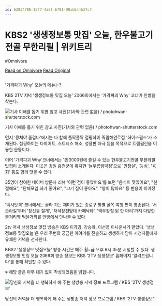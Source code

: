 ```yaml
---
id: 62834786-15f7-4a3f-b781-98ab6a4b37c7
---
```


# KBS2 '생생정보통 맛집' 오늘, 한우불고기전골 무한리필 | 위키트리
#Omnivore
 
[Read on Omnivore](https://omnivore.app/me/https-www-wikitree-co-kr-articles-957518-18fecff6a67)
[Read Original](https://www.wikitree.co.kr/articles/957518)
 
## 

 '가격파괴 Why' 오늘의 메뉴는?

KBS 2TV 저녁 '생생정보통 맛집 오늘' 2066회에서는 '가격파괴 Why' 코너가 안방을 찾는다.

![기사 이해를 돕기 위한 참고 사진(기사와 관련 없음) / photohwan-shutterstock.com](https://proxy-prod.omnivore-image-cache.app/1200x628,s8iJ0yvYk3v7_5b8art11BBjmM3OU4kY02focih909cs/https://cdnweb01.wikitree.co.kr/webdata/editor/202406/06/img_20240606154318_3c00c94d.webp)

기사 이해를 돕기 위한 참고 사진(기사와 관련 없음) / photohwan-shutterstock.com

먼저 '뭉처야 즐겁다'에서는 다 함께 폴짝폴짝 점핑하이 죽림해안로점 '하이스펄스'가 소개된다. 점핑하이는 다이어트, 스트레스 해소, 성장판 자극 등을 목적으로 트램펄린을 이용한 운동이다.

이어 '가격파괴 Why'코너에서는 1만3000원에 즐길 수 있는 한우불고기전골 무한리필 맛집이 소개된다. 이곳은 강원 홍천군에 위치한 '늘푸름임꺽정'으로 '안창살', '등심', '육회' 등도 함께 맛볼 수 있다.

35명이 참여한 네이버 방문자 리뷰 '이런 점이 좋았어요'를 보면 "음식이 맛있어요", "친절해요", "단체모임 하기 좋아요", "고기 질이 좋아요", "양이 많아요" 등 반응이 이어졌다.

'택시맛객' 코너에서는 골라 가는 재미가 있는 종로구 별별 골목 여행 편이 방송된다. '서순라길'부터 '창신동 절개', '채석장전망대 카페낙타', '백부장집 닭 한 마리'까지 다양한 볼거리와 먹을거리를 안방에서 만나볼 수 있다.

2tv 저녁 생생정보 맛집 방송은 KBS 이각경, 강승화, 이선영 아나운서가 맡았다. '생생정보통 맛집오늘'은 우리 주변의 궁금한 이야기를 진솔하고 생생하게 담아 시청자들에게 유쾌한 저녁을 선사한다.

KBS2 '생생정보 맛집오늘' 방송 시간은 매주 월\~금 오후 6시 35분 시청할 수 있다. 생생정보통 맛집 오늘 2066회 방송 정보는 KBS '2TV 생생정보' 홈페이지 '알려드립니다'를 통해 확인할 수 있다.

※ 해당 글은 아무 대가 없이 작성되었음을 밝힙니다.

![당신의 저녁을 더 행복하게 해 주는 생방송 저녁 정보 프로그램 / KBS '2TV 생생정보'](https://proxy-prod.omnivore-image-cache.app/1200x506,sZurX3GySjJWAhWx_tO74vHcftP2vGwgZPbGHeZhd0As/https://cdnweb01.wikitree.co.kr/webdata/editor/202406/06/img_20240606154330_f9106dfc.webp)

당신의 저녁을 더 행복하게 해 주는 생방송 저녁 정보 프로그램 / KBS '2TV 생생정보'